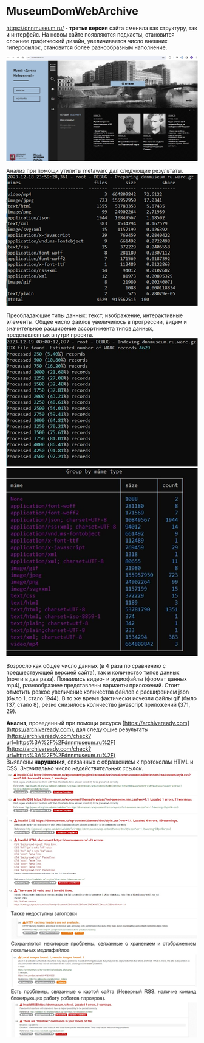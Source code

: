 # MuseumDomWebArchive

https://dnnmuseum.ru/ - **третья версия** сайта сменила как структуру, так и интерфейс. На новом сайте появляются подкасты, становится сложнее графический дизайн, увеличивается число внешних гиперссылок, становится более разнообразным наполнение.  

![Рисунок](https://github.com/AnastazjaD/MuseumDomWebArchive/blob/dnnmuseum/Images/%D0%91%D0%B5%D0%B7%D1%8B%D0%BC%D1%8F%D0%BD%D0%BD%D1%8B%D0%B90.jpg)

Анализ при помощи утилиты metawarc дал следующие результаты.
![Рисунок](https://github.com/AnastazjaD/MuseumDomWebArchive/blob/dnnmuseum/Images/CWindowssystem32cmd.exe1%20(1).jpg) 

Преобладающие типы данных: текст, изображение, интерактивные элементы. Общее число файлов увеличилось в прогрессии, видим и значительное расширение ассортимента типов данных, представленных внутри проекта.
![Рисунок](https://github.com/AnastazjaD/MuseumDomWebArchive/blob/dnnmuseum/Images/CWindowssystem32cmd.exe2.jpg) 
![Рисунок](https://github.com/AnastazjaD/MuseumDomWebArchive/blob/dnnmuseum/Images/CWindowssystem32cmd.exe3.jpg) 

Возросло как общее число данных (в 4 раза по сравнению с предшествующей версией сайта), так и количество типов данных (почти в два раза). Появились видео- и аудиофайлы (формат данных mp4), разнообразнее представлены варианты приложений. Стоит отметить резкое увеличение количества файлов с расширением json (было 1, стало  1944). В то же время фактически исчезли файлы gif (было 137, стало 8), резко снизилось количество javascript приложений (371, 29).

**Анализ**, проведенный при помощи ресурса [https://archiveready.com](https://archiveready.com), дал следующие результаты [https://archiveready.com/check?url=https%3A%2F%2Fdnnmuseum.ru%2F](https://archiveready.com/check?url=https%3A%2F%2Fdnnmuseum.ru%2F)  
Выявлены **нарушения**, связанных с обращением к протоколам HTML и CSS. 
*Значительно* число *недействительных ссылок*.
![Рисунок](https://github.com/AnastazjaD/MuseumDomWebArchive/blob/dnnmuseum/Images/%D0%91%D0%B5%D0%B7%D1%8B%D0%BC%D1%8F%D0%BD%D0%BD%D1%8B%D0%B91.jpg) 
![Рисунок](https://github.com/AnastazjaD/MuseumDomWebArchive/blob/dnnmuseum/Images/%D0%91%D0%B5%D0%B7%D1%8B%D0%BC%D1%8F%D0%BD%D0%BD%D1%8B%D0%B92.jpg) 
